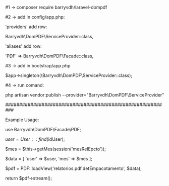 #1 -> composer require barryvdh/laravel-dompdf

#2 -> add in config/app.php:

  'providers' add row:
  
  Barryvdh\DomPDF\ServiceProvider::class,

  'aliases' add row:
  
  'PDF' => Barryvdh\DomPDF\Facade::class,

#3 -> add in bootstrap/app.php

$app->singleton(\Barryvdh\DomPDF\ServiceProvider::class);

#4 -> run comand:

php artisan vendor:publish --provider="Barryvdh\DomPDF\ServiceProvider"



###########################################################

Example Usage:

use Barryvdh\DomPDF\Facade\PDF;

$user = User::find($idUser);

$mes = $this->getMes(session('mesRelEpcto'));

$data = [
    'user' => $user,
    'mes' => $mes
];

$pdf = PDF::loadView('relatorios.pdf.detEmpacotamento', $data);

return $pdf->stream();
